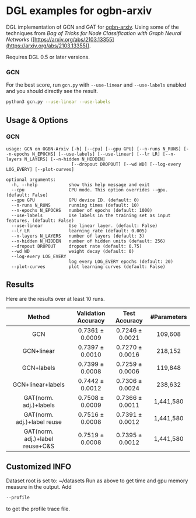 # DGL examples for ogbn-arxiv

DGL implementation of GCN and GAT for [ogbn-arxiv](https://ogb.stanford.edu/docs/nodeprop/). Using some of the techniques from *Bag of Tricks for Node Classification with Graph Neural Networks* ([https://arxiv.org/abs/2103.13355](https://arxiv.org/abs/2103.13355)).

Requires DGL 0.5 or later versions.

### GCN

For the best score, run `gcn.py` with `--use-linear` and `--use-labels` enabled and you should directly see the result.

```bash
python3 gcn.py --use-linear --use-labels
```
## Usage & Options

### GCN

```
usage: GCN on OGBN-Arxiv [-h] [--cpu] [--gpu GPU] [--n-runs N_RUNS] [--n-epochs N_EPOCHS] [--use-labels] [--use-linear] [--lr LR] [--n-layers N_LAYERS] [--n-hidden N_HIDDEN]
                         [--dropout DROPOUT] [--wd WD] [--log-every LOG_EVERY] [--plot-curves]

optional arguments:
  -h, --help            show this help message and exit
  --cpu                 CPU mode. This option overrides --gpu. (default: False)
  --gpu GPU             GPU device ID. (default: 0)
  --n-runs N_RUNS       running times (default: 10)
  --n-epochs N_EPOCHS   number of epochs (default: 1000)
  --use-labels          Use labels in the training set as input features. (default: False)
  --use-linear          Use linear layer. (default: False)
  --lr LR               learning rate (default: 0.005)
  --n-layers N_LAYERS   number of layers (default: 3)
  --n-hidden N_HIDDEN   number of hidden units (default: 256)
  --dropout DROPOUT     dropout rate (default: 0.75)
  --wd WD               weight decay (default: 0)
  --log-every LOG_EVERY
                        log every LOG_EVERY epochs (default: 20)
  --plot-curves         plot learning curves (default: False)
```
## Results

Here are the results over at least 10 runs.

|             Method              | Validation Accuracy |  Test Accuracy  | #Parameters |
|:-------------------------------:|:-------------------:|:---------------:|:-----------:|
|               GCN               |   0.7361 ± 0.0009   | 0.7246 ± 0.0021 |   109,608   |
|           GCN+linear            |   0.7397 ± 0.0010   | 0.7270 ± 0.0016 |   218,152   |
|           GCN+labels            |   0.7399 ± 0.0008   | 0.7259 ± 0.0006 |   119,848   |
|        GCN+linear+labels        |   0.7442 ± 0.0012   | 0.7306 ± 0.0024 |   238,632   |
|     GAT(norm. adj.)+labels      |   0.7508 ± 0.0009   | 0.7366 ± 0.0011 |  1,441,580  |
|   GAT(norm. adj.)+label reuse   |   0.7516 ± 0.0008   | 0.7391 ± 0.0012 |  1,441,580  |
| GAT(norm. adj.)+label reuse+C&S |   0.7519 ± 0.0008   | 0.7395 ± 0.0012 |  1,441,580  |

## Customized INFO

Dataset root is set to: ~/datasets
Run as above to get time and gpu memory measure in the output.
Add
```bash
--profile
```
to get the profile trace file.
